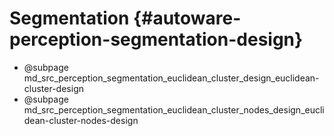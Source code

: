Segmentation {#autoware-perception-segmentation-design}
=======

- @subpage md_src_perception_segmentation_euclidean_cluster_design_euclidean-cluster-design
- @subpage md_src_perception_segmentation_euclidean_cluster_nodes_design_euclidean-cluster-nodes-design